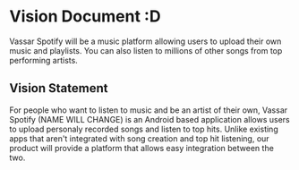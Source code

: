 # Vision Document :D

Vassar Spotify will be a music platform allowing users to upload their own music and playlists. You can also listen to millions of other songs from top performing artists.

## Vision Statement

For people who want to listen to music and be an artist of their own, Vassar Spotify (NAME WILL CHANGE) is an Android based application allows users to upload personaly recorded songs and listen to top hits. Unlike existing apps that aren't integrated with song creation and top hit listening, our product will provide a platform that allows easy integration between the two.
